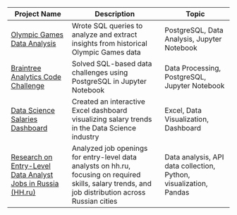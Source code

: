 
| Project Name  | Description   |  Topic |
| ------------- | ------------- | ------------------ |
| [Olympic Games Data Analysis](#) | Wrote SQL queries to analyze and extract insights from historical Olympic Games data | PostgreSQL, Data Analysis, Jupyter Notebook |
| [Braintree Analytics Code Challenge](#) | Solved SQL-based data challenges using PostgreSQL in Jupyter Notebook | Data Processing, PostgreSQL, Jupyter Notebook |
| [Data Science Salaries Dashboard](#) | Created an interactive Excel dashboard visualizing salary trends in the Data Science industry | Excel, Data Visualization, Dashboard |
| [Research on Entry-Level Data Analyst Jobs in Russia (HH.ru)](https://github.com/ianaprojects/hh.ru-data-analyst-project-en) | Analyzed job openings for entry-level data analysts on hh.ru, focusing on required skills, salary trends, and job distribution across Russian cities | Data analysis, API data collection, Python, visualization, Pandas |
